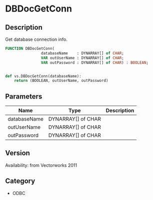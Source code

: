 # DBDocGetConn

## Description
Get database connection info.

```pascal
FUNCTION DBDocGetConn(
				databaseName    : DYNARRAY[] of CHAR;
				VAR outUserName : DYNARRAY[] of CHAR;
				VAR outPassword : DYNARRAY[] of CHAR) : BOOLEAN;
```

```python

def vs.DBDocGetConn(databaseName):
    return (BOOLEAN, outUserName, outPassword)
```

## Parameters
|Name|Type|Description|
|---|---|---|
|databaseName|DYNARRAY[] of CHAR||
|outUserName|DYNARRAY[] of CHAR||
|outPassword|DYNARRAY[] of CHAR||

## Version
Availability: from Vectorworks 2011
## Category
* ODBC

